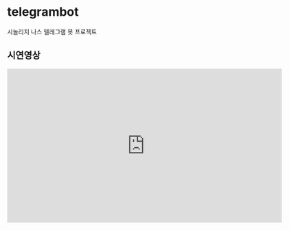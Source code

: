 # telegrambot
시놀리지 나스 텔레그램 봇 프로젝트

## 시연영상
<iframe width="640" height="360" src="https://youtu.be/IO_e7bUcD-c" frameborder="0" gesture="media" allowfullscreen=""></iframe>
